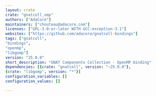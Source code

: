 ```yaml
---
layout: crate
crate: "gnatcoll_omp"
authors: ["AdaCore"]
maintainers: ["chouteau@adacore.com"]
licenses: ["GPL-3.0-or-later WITH GCC-exception-3.1"]
websites: ["https://github.com/adacore/gnatcoll-bindings"]
tags: ["gnatcoll",
"bindings",
"openmp",
"libgomp"]
version: "25.0.0"
short_description: "GNAT Components Collection - OpenMP binding"
dependencies: [{crate: "gnatcoll", version: "~25.0.0"},
{crate: "libgomp", version: "*"}]
configuration_variables: []
configuration_values: []

---
```



